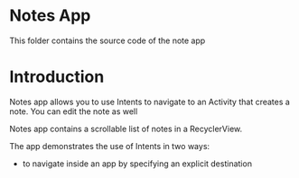 # Notes App

This folder contains the source code of the note app

# Introduction
Notes app allows you to use Intents to navigate to an Activity that
creates a note. You can edit the note as well

Notes app contains a scrollable list of notes in a RecyclerView. 

The app demonstrates the use of Intents in two ways:
* to navigate inside an app by specifying an explicit destination

